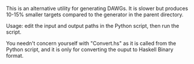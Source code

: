 This is an alternative utility for generating DAWGs. It is slower but produces 10-15% smaller targets compared to the generator in the parent directory.

Usage: edit the input and output paths in the Python script, then run the script.

You needn't concern yourself with "Convert.hs" as it is called from the Python script, and it is only for converting the ouput to Haskell Binary format. 